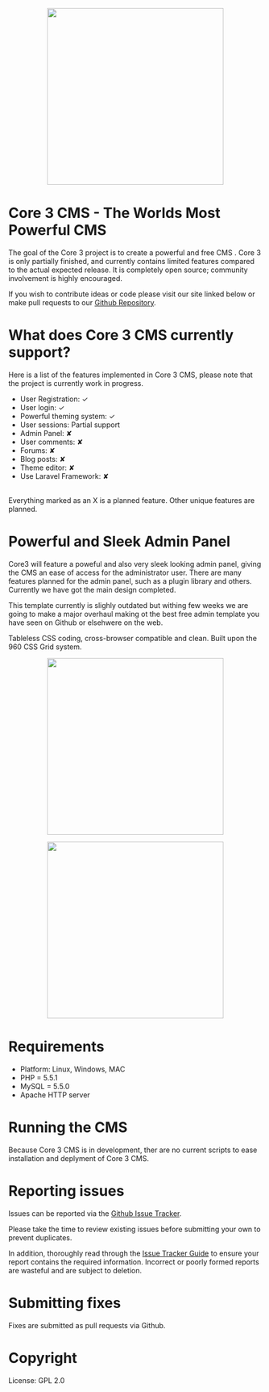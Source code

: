 <p align="center">
  <img src="https://raw.githubusercontent.com/zubairfazal/Core3/master/system/assests/img/logo.jpg" width="350"/>
</p>


# Core 3 CMS - The Worlds Most Powerful CMS
The goal of the Core 3 project is to create a powerful and free CMS . Core 3 is only partially finished, and currently contains limited features compared to the actual expected release. It is completely open source; community involvement is highly encouraged.

If you wish to contribute ideas or code please visit our site linked below or
make pull requests to our [Github Repository](https://github.com/Core3Project/Core3-CMS).


# What does Core 3 CMS currently support?
Here is a list of the features implemented in Core 3 CMS, please note that the project is currently work in progress.
- User Registration: ✓
- User login: ✓
- Powerful theming system: ✓
- User sessions: Partial support
- Admin Panel: ✘
- User comments: ✘
- Forums: ✘
- Blog posts: ✘
- Theme editor: ✘
- Use Laravel Framework: ✘

<br>
Everything marked as an X is a planned feature.  Other unique features are planned.

# Powerful and Sleek Admin Panel

Core3 will feature a poweful and also very sleek looking admin panel, giving the CMS an ease of access for the administrator user. There are many features planned for the admin panel, such as a plugin library and others. Currently we have got the main design completed.

This template currently is slighly outdated but withing few weeks we are going to make a major overhaul making ot the best free admin template you have seen on Github or elsehwere on the web.

Tableless CSS coding, cross-browser compatible and clean. Built upon the 960 CSS Grid system. 

<p align="center">
  <img src="https://raw.githubusercontent.com/zubairfazal/Core3/master/system/assests/img/login.PNG" width="350"/>
</p>

<p align="center">
  <img src="https://raw.githubusercontent.com/zubairfazal/Core3/master/system/assests/img/dashboard.PNG" width="350"/>
</p>

# Requirements

- Platform: Linux, Windows, MAC
- PHP = 5.5.1
- MySQL = 5.5.0
- Apache HTTP server


# Running the CMS
Because Core 3 CMS is in development, ther are no current scripts to ease installation and deplyment of Core 3 CMS.

# Reporting issues

Issues can be reported via the [Github Issue Tracker](https://github.com/Core3Project/Core3-CMS/issues).

Please take the time to review existing issues before submitting your own to
prevent duplicates.

In addition, thoroughly read through the [Issue Tracker Guide](https://github.com/Core3Project/Core3-CMS/issues/2) to ensure
your report contains the required information. Incorrect or poorly formed
reports are wasteful and are subject to deletion.


# Submitting fixes

Fixes are submitted as pull requests via Github.

# Copyright

License: GPL 2.0


